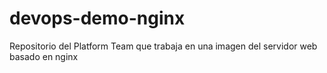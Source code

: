 # devops-demo-nginx
Repositorio del Platform Team que trabaja en una imagen del servidor web basado en nginx
